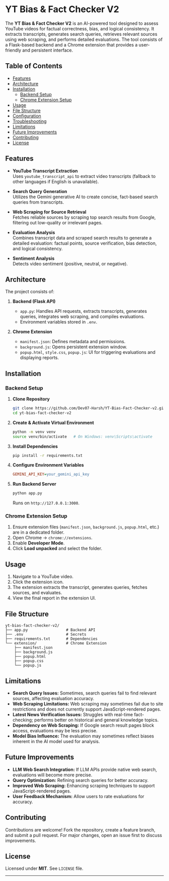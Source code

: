 # YT Bias & Fact Checker V2

The **YT Bias & Fact Checker V2** is an AI-powered tool designed to assess YouTube videos for factual correctness, bias, and logical consistency. It extracts transcripts, generates search queries, retrieves relevant sources using web scraping, and performs detailed evaluations. The tool consists of a Flask-based backend and a Chrome extension that provides a user-friendly and persistent interface.

## Table of Contents

- [Features](#features)
- [Architecture](#architecture)
- [Installation](#installation)
  - [Backend Setup](#backend-setup)
  - [Chrome Extension Setup](#chrome-extension-setup)
- [Usage](#usage)
- [File Structure](#file-structure)
- [Configuration](#configuration)
- [Troubleshooting](#troubleshooting)
- [Limitations](#limitations)
- [Future Improvements](#future-improvements)
- [Contributing](#contributing)
- [License](#license)

## Features

- **YouTube Transcript Extraction**  
  Uses `youtube_transcript_api` to extract video transcripts (fallback to other languages if English is unavailable).

- **Search Query Generation**  
  Utilizes the Gemini generative AI to create concise, fact-based search queries from transcripts.

- **Web Scraping for Source Retrieval**  
  Fetches reliable sources by scraping top search results from Google, filtering out low-quality or irrelevant pages.

- **Evaluation Analysis**  
  Combines transcript data and scraped search results to generate a detailed evaluation: factual points, source verification, bias detection, and logical consistency.

- **Sentiment Analysis**  
  Detects video sentiment (positive, neutral, or negative).

## Architecture

The project consists of:

1. **Backend (Flask API)**

   - `app.py`: Handles API requests, extracts transcripts, generates queries, integrates web scraping, and compiles evaluations.
   - Environment variables stored in `.env`.

2. **Chrome Extension**

   - `manifest.json`: Defines metadata and permissions.
   - `background.js`: Opens persistent extension window.
   - `popup.html`, `style.css`, `popup.js`: UI for triggering evaluations and displaying reports.

## Installation

### Backend Setup

1. **Clone Repository**
   ```bash
   git clone https://github.com/Dev07-Harsh/YT-Bias-Fact-Checker-v2.git
   cd yt-bias-fact-checker-v2
   ```
2. **Create & Activate Virtual Environment**
   ```bash
   python -m venv venv
   source venv/bin/activate   # On Windows: venv\Scripts\activate
   ```
3. **Install Dependencies**
   ```bash
   pip install -r requirements.txt
   ```
4. **Configure Environment Variables**
   ```ini
   GEMINI_API_KEY=your_gemini_api_key
   ```
5. **Run Backend Server**
   ```bash
   python app.py
   ```
   Runs on `http://127.0.0.1:3000`.

### Chrome Extension Setup

1. Ensure extension files (`manifest.json`, `background.js`, `popup.html`, etc.) are in a dedicated folder.
2. Open Chrome → `chrome://extensions`.
3. Enable **Developer Mode**.
4. Click **Load unpacked** and select the folder.

## Usage

1. Navigate to a YouTube video.
2. Click the extension icon.
3. The extension extracts the transcript, generates queries, fetches sources, and evaluates.
4. View the final report in the extension UI.

## File Structure

```
yt-bias-fact-checker-v2/
├── app.py                 # Backend API
├── .env                   # Secrets
├── requirements.txt       # Dependencies
└── extension/             # Chrome Extension
    ├── manifest.json
    ├── background.js
    ├── popup.html
    ├── popup.css
    └── popup.js
```

## Limitations

- **Search Query Issues:** Sometimes, search queries fail to find relevant sources, affecting evaluation accuracy.
- **Web Scraping Limitations:** Web scraping may sometimes fail due to site restrictions and does not currently support JavaScript-rendered pages.
- **Latest News Verification Issues:** Struggles with real-time fact-checking; performs better on historical and general knowledge topics.
- **Dependency on Web Scraping:** If Google search result pages block access, evaluations may be less precise.
- **Model Bias Influence:** The evaluation may sometimes reflect biases inherent in the AI model used for analysis.

## Future Improvements

- **LLM Web Search Integration:** If LLM APIs provide native web search, evaluations will become more precise.
- **Query Optimization:** Refining search queries for better accuracy.
- **Improved Web Scraping:** Enhancing scraping techniques to support JavaScript-rendered pages.
- **User Feedback Mechanism:** Allow users to rate evaluations for accuracy.

## Contributing

Contributions are welcome! Fork the repository, create a feature branch, and submit a pull request. For major changes, open an issue first to discuss improvements.

## License

Licensed under **MIT**. See `LICENSE` file.

---

